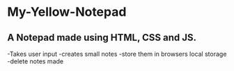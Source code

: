 # My-Yellow-Notepad
## A Notepad made using HTML, CSS and JS.
-Takes user input
-creates small notes
-store them in browsers local storage
-delete notes made
